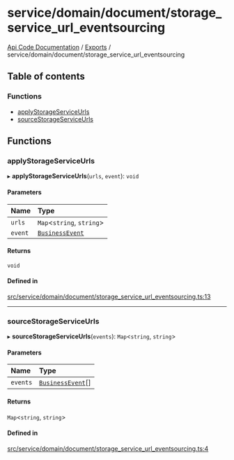 # service/domain/document/storage\_service\_url\_eventsourcing
 
[Api Code Documentation](../README.md) / [Exports](../modules.md) / service/domain/document/storage\_service\_url\_eventsourcing

## Table of contents

### Functions

- [applyStorageServiceUrls](service_domain_document_storage_service_url_eventsourcing.md#applystorageserviceurls)
- [sourceStorageServiceUrls](service_domain_document_storage_service_url_eventsourcing.md#sourcestorageserviceurls)

## Functions

### applyStorageServiceUrls

▸ **applyStorageServiceUrls**(`urls`, `event`): `void`

#### Parameters

| Name | Type |
| :------ | :------ |
| `urls` | `Map`<`string`, `string`\> |
| `event` | [`BusinessEvent`](service_domain_business_event.md#businessevent) |

#### Returns

`void`

#### Defined in

[src/service/domain/document/storage_service_url_eventsourcing.ts:13](https://github.com/openkfw/TruBudget/blob/a06c11b/api/src/service/domain/document/storage_service_url_eventsourcing.ts#L13)

___

### sourceStorageServiceUrls

▸ **sourceStorageServiceUrls**(`events`): `Map`<`string`, `string`\>

#### Parameters

| Name | Type |
| :------ | :------ |
| `events` | [`BusinessEvent`](service_domain_business_event.md#businessevent)[] |

#### Returns

`Map`<`string`, `string`\>

#### Defined in

[src/service/domain/document/storage_service_url_eventsourcing.ts:4](https://github.com/openkfw/TruBudget/blob/a06c11b/api/src/service/domain/document/storage_service_url_eventsourcing.ts#L4)
